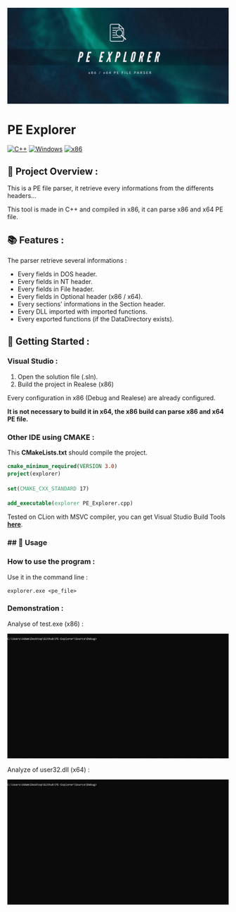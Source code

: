 ![Banner](https://github.com/adamhlt/PE-Explorer/blob/main/Ressource/pe_explorer.png)

# PE Explorer 

[![C++](https://img.shields.io/badge/language-C%2B%2B-%23f34b7d.svg?style=for-the-badge&logo=appveyor)](https://en.wikipedia.org/wiki/C%2B%2B) [![Windows](https://img.shields.io/badge/platform-Windows-0078d7.svg?style=for-the-badge&logo=appveyor)](https://en.wikipedia.org/wiki/Microsoft_Windows) [![x86](https://img.shields.io/badge/arch-x86-red.svg?style=for-the-badge&logo=appveyor)](https://en.wikipedia.org/wiki/X86)

## 📖 Project Overview :

This is a PE file parser, it retrieve every informations from the differents headers...

This tool is made in C++ and compiled in x86, it can parse x86 and x64 PE file.

## :books: Features :

The parser retrieve several informations :

- Every fields in DOS header. 
- Every fields in NT header.
- Every fields in File header.
- Every fields in Optional header (x86 / x64).
- Every sections' informations in the Section header.
- Every DLL imported with imported functions.
- Every exported functions (if the DataDirectory exists).

## 🚀 Getting Started :

### Visual Studio :

1. Open the solution file (.sln).
2. Build the project in Realese (x86)

Every configuration in x86 (Debug and Realese) are already configured.

**It is not necessary to build it in x64, the x86 build can parse x86 and x64 PE file.**

### Other IDE using CMAKE :

This **CMakeLists.txt** should compile the project.

```cmake
cmake_minimum_required(VERSION 3.0)
project(explorer)

set(CMAKE_CXX_STANDARD 17)

add_executable(explorer PE_Explorer.cpp)
```

Tested on CLion with MSVC compiler, you can get Visual Studio Build Tools [**here**](https://visualstudio.microsoft.com/fr/downloads/?q=build+tools).

### ## :test_tube: Usage
### How to use the program :

Use it in the command line :

```
explorer.exe <pe_file>
```

### Demonstration :

Analyse of test.exe (x86) :

![demo2](https://github.com/adamhlt/PE-Explorer/blob/main/Ressource/demo2.gif)

Analyze of user32.dll (x64) :

![demo1](https://github.com/adamhlt/PE-Explorer/blob/main/Ressource/demo1.gif)
